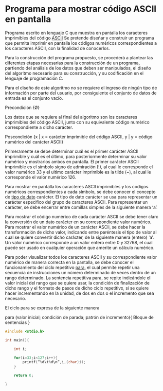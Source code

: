 # Programa para mostrar código ASCII en pantalla

Programa escrito en lenguaje C que muestra en pantalla los caracteres imprimibles del código [ASCII](https://es.wikipedia.org/wiki/ASCII) Se pretende diseñar y construir un programa que permita imprimir en pantalla los códigos numéricos correspondientes a los caracteres ASCII, con la finalidad de conocerlos.

Para la construcción del programa propuesto, se procederá a plantear las diferentes etapas necesarias para la construcción de un programa, partiendo del análisis de los datos que deben ser manipulados, el diseño del algoritmo necesario para su construcción, y su codificación en el lenguaje de programación C.

Para el diseño de este algoritmo no se requiere el ingreso de ningún tipo de información por parte del usuario, por consiguiente el conjunto de datos de entrada es el conjunto vacío. 

Precondición {Ø}

Los datos que se requiere al final del algoritmo son los caracteres imprimibles del código ASCII, junto con su equivalente código numérico correspondiente a dicho carácter.

Poscondición {x | x = carácter imprimible del código ASCII, y | y = código numérico del carácter ASCII}

Primeramente se debe determinar cuál es el primer carácter ASCII imprimible y cuál es el último, para posteriormente determinar su valor numérico y mostrarlos ambos en pantalla. El primer carácter ASCII imprimible es el símbolo signo de admiración (!), al cual le corresponde el valor numérico 33 y el ultimo carácter imprimible es la tilde (~), al cual le corresponde el valor numérico 126.

Para mostrar en pantalla los caracteres ASCII imprimibles y los códigos numéricos correspondientes a cada símbolo, se debe conocer el concepto de [tipo de dato](https://es.wikipedia.org/wiki/Tipo_de_dato) carácter. El tipo de dato carácter se usa para representar un carácter específico del grupo de caracteres ASCII. Para representar un carácter, se debe encerrar entre comillas simples de la siguiente manera ‘a’.

Para mostrar el código numérico de cada carácter ASCII se debe tener claro la conversión de un dato carácter en su correspondiente valor numérico. Para mostrar el valor numérico de un carácter ASCIi, se debe hacer la transformación de dicho valor, indicando entre paréntesis el tipo de valor al cual se quiere convertir dicho carácter, de la siguiente manera (entero) ‘a’. Un valor numérico corresponde a un valor entero entre 0 y 32768, el cual puede ser usado en cualquier operación que amerite un cálculo numérico.

Para poder visualizar todos los caracteres ASCII y su correspondiente valor numérico de manera correcta en la pantalla, se debe conocer el funcionamiento del ciclo repetitivo [para](https://es.wikipedia.org/wiki/Bucle_for), el cual permite repetir una secuencia de instrucciones un número determinado de veces dentro de un rango determinado. La sentencia repetitiva para, se repite indicándole el valor inicial del rango que se quiere usar, la condición de finalización de dicho rango y el formato de pasos de dicho ciclo repetitivo, si se quiere hacer incrementando en la unidad, de dos en dos o el incremento que sea necesario.

El ciclo para se expresa de la siguiente manera

para (valor inicial; condición de parada; patrón de incremento){ Bloque de sentencias }

```c
#include <stdio.h> 

int main(){ 

    int i; 

    for(i=33;i<127;i++){   
        printf(“%d\t%d\n”,i,(char)i);   
    } 

    return 0; 

}
```
